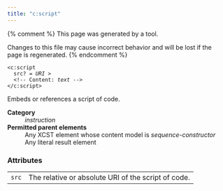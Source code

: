 ```yaml
---
title: "c:script"
---
```


{% comment %}
This page was generated by a tool.

Changes to this file may cause incorrect behavior and will be lost if
the page is regenerated.
{% endcomment %}

<div class="language-xml highlighter-rouge"><pre class="highlight element-syntax"><code><span class="nt">&lt;c:script</span>
  <span>src</span>? = <i>URI</i> &gt;
  &lt;!-- Content: <span><i>text</i></span> --&gt;
<span class="nt">&lt;/c:script&gt;</span></code></pre></div>
<p>Embeds or references a script of code.</p>
<dl>
   <dt><b>Category</b></dt>
   <dd><i>instruction</i></dd>
   <dt><b>Permitted parent elements</b></dt>
   <dd>Any XCST element whose content model is <i>sequence-constructor</i></dd>
   <dd>Any literal result element</dd>
</dl>
<h3>Attributes</h3>
<div class="table-responsive">
   <table>
      <tr>
         <td><code>src</code></td>
         <td>The relative or absolute URI of the script of code.</td>
      </tr>
   </table>
</div>